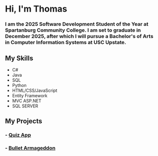 # Hi, I'm Thomas

<h3> I am the 2025 Software Development Student of the Year at Spartanburg Community College. I am set to graduate in December 2025, after which I will pursue a Bachelor's of Arts in Computer Information Systems at USC Upstate. </h3>

## My Skills
- C# 
- Java
- SQL
- Python
- HTML/CSS/JavaScript
- Entity Framework
- MVC ASP.NET
- SQL SERVER

## My Projects
### - <a href="https://github.com/tesj/Quiz-App-CPT-185-Final-Project-">Quiz App</a>
### - <a href="https://github.com/tesj/Bullet-Armageddon">Bullet Armageddon</a>
